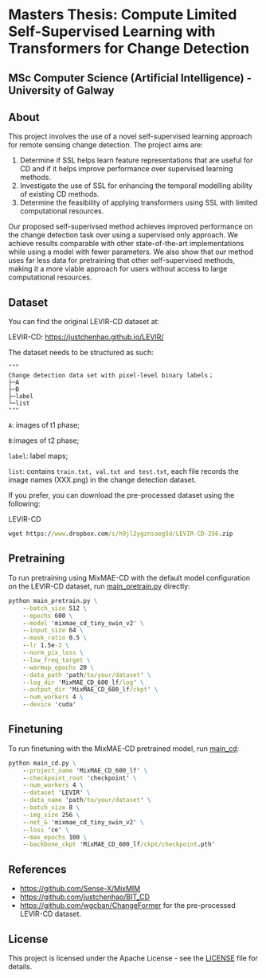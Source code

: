 # Masters Thesis: Compute Limited Self-Supervised Learning with Transformers for Change Detection
## MSc Computer Science (Artificial Intelligence) - University of Galway

## About <a name = "about"></a>

This project involves the use of a novel self-supervised learning approach for remote sensing change detection. The project aims are:

1. Determine if SSL helps learn feature representations that are useful for CD and if it helps improve performance over supervised learning methods.
2. Investigate the use of SSL for enhancing the temporal modelling ability of existing CD methods.
3. Determine the feasibility of applying transformers using SSL with limited computational resources.  

Our proposed self-superivsed method achieves improved performance on the change detection task over using a supervised only approach. We achieve results comparable with other state-of-the-art implementations while using a model with fewer parameters. We also show that our method uses far less data for pretraining that other self-supervised methods, making it a more viable approach for users without access to large computational resources.

## Dataset <a name = "dataset"></a>

You can find the original LEVIR-CD dataset at:

LEVIR-CD: https://justchenhao.github.io/LEVIR/

The dataset needs to be structured as such:

```
"""
Change detection data set with pixel-level binary labels；
├─A
├─B
├─label
└─list
"""
```

`A`: images of t1 phase;

`B`:images of t2 phase;

`label`: label maps;

`list`: contains `train.txt, val.txt and test.txt`, each file records the image names (XXX.png) in the change detection dataset.

If you prefer, you can download the pre-processed dataset using the following:

LEVIR-CD 
```cmd
wget https://www.dropbox.com/s/h9jl2ygznsaeg5d/LEVIR-CD-256.zip
```

## Pretraining <a name = "Pretraining"></a>

To run pretraining using MixMAE-CD with the default model configuration on the LEVIR-CD dataset, run [main_pretrain.py](main_pretrain.py) directly:

```cmd
python main_pretrain.py \
    --batch_size 512 \
    --epochs 600 \
    --model 'mixmae_cd_tiny_swin_v2' \
    --input_size 64 \
    --mask_ratio 0.5 \
    --lr 1.5e-3 \
    --norm_pix_loss \
    --low_freq_target \
    --warmup_epochs 20 \
    --data_path 'path/to/your/dataset' \
    --log_dir 'MixMAE_CD_600_lf/log' \
    --output_dir 'MixMAE_CD_600_lf/ckpt' \
    --num_workers 4 \
    --device 'cuda'
```

## Finetuning <a name = "finetuning"></a>

To run finetuning with the MixMAE-CD pretrained model, run [main_cd](main_cd.py):

```cmd
python main_cd.py \
    --project_name 'MixMAE_CD_600_lf' \
    --checkpoint_root 'checkpoint' \
    --num_workers 4 \
    --dataset 'LEVIR' \
    --data_name 'path/to/your/dataset' \
    --batch_size 8 \
    --img_size 256 \
    --net_G 'mixmae_cd_tiny_swin_v2' \
    --loss 'ce' \
    --max_epochs 100 \
    --backbone_ckpt 'MixMAE_CD_600_lf/ckpt/checkpoint.pth'
```

## References <a name = "references"></a>

- https://github.com/Sense-X/MixMIM
- https://github.com/justchenhao/BIT_CD
- https://github.com/wgcban/ChangeFormer for the pre-processed LEVIR-CD dataset.

## License <a name = "license"></a>

This project is licensed under the Apache License - see the [LICENSE](LICENSE) file for details.
